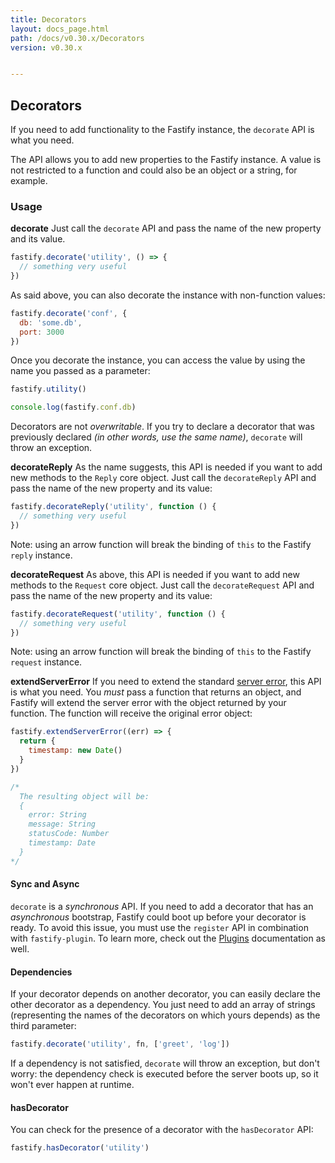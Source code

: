 ```yaml
---
title: Decorators
layout: docs_page.html
path: /docs/v0.30.x/Decorators
version: v0.30.x


---
```


## Decorators

If you need to add functionality to the Fastify instance, the `decorate` API is what you need.

The API allows you to add new properties to the Fastify instance. A value is not restricted to a function and could also be an object or a string, for example.

<a name="usage"></a>
### Usage
<a name="decorate"></a>
**decorate**
Just call the `decorate` API and pass the name of the new property and its value.
```js
fastify.decorate('utility', () => {
  // something very useful
})
```

As said above, you can also decorate the instance with non-function values:
```js
fastify.decorate('conf', {
  db: 'some.db',
  port: 3000
})
```

Once you decorate the instance, you can access the value by using the name you passed as a parameter:
```js
fastify.utility()

console.log(fastify.conf.db)
```

Decorators are not *overwritable*. If you try to declare a decorator that was previously declared *(in other words, use the same name)*, `decorate` will throw an exception.

<a name="decorate-reply"></a>
**decorateReply**
As the name suggests, this API is needed if you want to add new methods to the `Reply` core object. Just call the `decorateReply` API and pass the name of the new property and its value:
```js
fastify.decorateReply('utility', function () {
  // something very useful
})
```

Note: using an arrow function will break the binding of `this` to the Fastify `reply` instance.

<a name="decorate-request"></a>
**decorateRequest**
As above, this API is needed if you want to add new methods to the `Request` core object. Just call the `decorateRequest` API and pass the name of the new property and its value:
```js
fastify.decorateRequest('utility', function () {
  // something very useful
})
```

Note: using an arrow function will break the binding of `this` to the Fastify `request` instance.

<a name="extend-server-error"></a>
**extendServerError**
If you need to extend the standard [server error](/docs/v0.30.x/Reply#errors), this API is what you need. You *must* pass a function that returns an object, and Fastify will extend the server error with the object returned by your function. The function will receive the original error object:
```js
fastify.extendServerError((err) => {
  return {
    timestamp: new Date()
  }
})

/*
  The resulting object will be:
  {
    error: String
    message: String
    statusCode: Number
    timestamp: Date
  }
*/
```

<a name="sync-async"></a>
#### Sync and Async
`decorate` is a *synchronous* API. If you need to add a decorator that has an *asynchronous* bootstrap, Fastify could boot up before your decorator is ready. To avoid this issue, you must use the `register` API in combination with `fastify-plugin`. To learn more, check out the [Plugins](/docs/v0.30.x/Plugins) documentation as well.

<a name="dependencies"></a>
#### Dependencies
If your decorator depends on another decorator, you can easily declare the other decorator as a dependency. You just need to add an array of strings (representing the names of the decorators on which yours depends) as the third parameter:
```js
fastify.decorate('utility', fn, ['greet', 'log'])
```

If a dependency is not satisfied, `decorate` will throw an exception, but don't worry: the dependency check is executed before the server boots up, so it won't ever happen at runtime.

<a name="has-decorator"></a>
#### hasDecorator
You can check for the presence of a decorator with the `hasDecorator` API:
```js
fastify.hasDecorator('utility')
```
